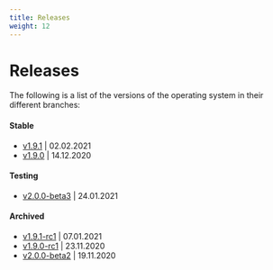 ```yaml
---
title: Releases
weight: 12
---
```


# Releases

The following is a list of the versions of the operating system in their different branches:

#### Stable

- [v1.9.1](https://github.com/burmilla/os/releases/tag/v1.9.1) | 02.02.2021
- [v1.9.0](https://github.com/burmilla/os/releases/tag/v1.9.0) | 14.12.2020

#### Testing

- [v2.0.0-beta3](https://github.com/burmilla/os/releases/tag/v2.0.0-beta3) | 24.01.2021

#### Archived

- [v1.9.1-rc1](https://github.com/burmilla/os/releases/tag/v1.9.1-rc1) | 07.01.2021
- [v1.9.0-rc1](https://github.com/burmilla/os/releases/tag/v1.9.0-rc1) | 23.11.2020
- [v2.0.0-beta2](https://github.com/burmilla/os/releases/tag/v2.0.0-beta2) | 19.11.2020
